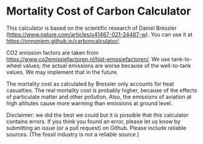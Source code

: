 # Mortality Cost of Carbon Calculator

This calculator is based on the scientific research of Daniel Bressler (https://www.nature.com/articles/s41467-021-24487-w). You can use it at https://onnoniem.github.io/carboncalculator/.

CO2 emission factors are taken from https://www.co2emissiefactoren.nl/lijst-emissiefactoren/. We use tank-to-wheel values; the actual emissions are worse because of the well-to-tank values. We may implement that in the future.

The mortality cost as calculated by Bressler only accounts for heat casualties. The real mortality cost is probably higher, because of the effects of particulate matter and other pollution. Also, the emissions of aviation at high altitutes cause more warming than emissions at ground level.

Disclaimer: we did the best we could but it is possible that this calculator contains errors. If you think you found an error, please let us know by submitting an issue (or a pull request) on Github. Please include reliable sources. (The fossil industry is not a reliable source.)
